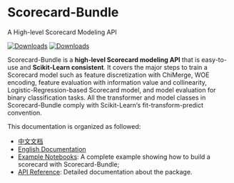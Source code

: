 # Scorecard-Bundle

A High-level Scorecard Modeling API   

[![Downloads](https://pepy.tech/badge/scorecardbundle)](https://pepy.tech/project/scorecardbundle)  [![Downloads](https://img.shields.io/pypi/v/scorecardbundle?color=orange)](https://img.shields.io/pypi/v/scorecardbundle?color=orange)



Scorecard-Bundle is a **high-level Scorecard modeling API** that is easy-to-use and **Scikit-Learn consistent**.  It covers the major steps to train a Scorecard model such as feature discretization with ChiMerge, WOE encoding, feature evaluation with information value and collinearity, Logistic-Regression-based Scorecard model, and model evaluation for binary classification tasks. All the transformer and model classes in Scorecard-Bundle comply with Scikit-Learn‘s fit-transform-predict convention.



This documentation is organized as followed:

- [中文文档](http://scorecard-bundle.bubu.blue/Chinese/)
- [English Documentation](http://scorecard-bundle.bubu.blue/English/)
- [Example Notebooks](http://scorecard-bundle.bubu.blue/Notebooks/): A complete example showing how to build a scorecard with Scorecard-Bundle;
- [API Reference](http://scorecard-bundle.bubu.blue/API/): Detailed documentation about the package.